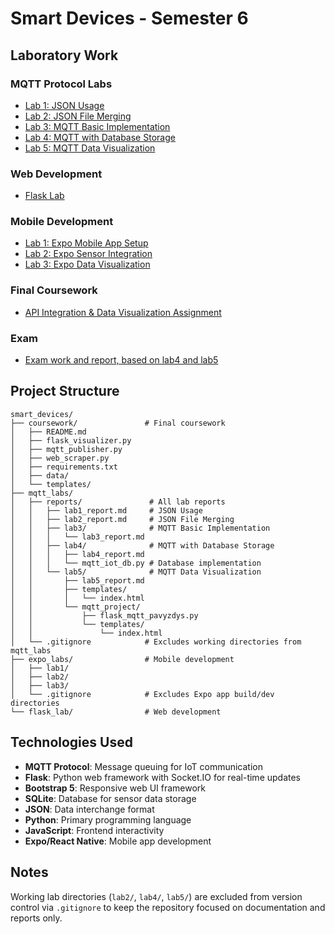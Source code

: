 # Smart Devices - Semester 6

## Laboratory Work

### MQTT Protocol Labs

- [Lab 1: JSON Usage](mqtt_labs/reports/lab1_report.md)
- [Lab 2: JSON File Merging](mqtt_labs/reports/lab2_report.md)  
- [Lab 3: MQTT Basic Implementation](mqtt_labs/reports/lab3/)
- [Lab 4: MQTT with Database Storage](mqtt_labs/reports/lab4/)
- [Lab 5: MQTT Data Visualization](mqtt_labs/reports/lab5/)

### Web Development

- [Flask Lab](flask_lab/)

### Mobile Development
- [Lab 1: Expo Mobile App Setup](expo_labs/lab1/)
- [Lab 2: Expo Sensor Integration](expo_labs/lab2/)
- [Lab 3: Expo Data Visualization](expo_labs/lab3/)

### Final Coursework

- [API Integration & Data Visualization Assignment](coursework/)

### Exam
- [Exam work and report, based on lab4 and lab5](exam/)

## Project Structure

```
smart_devices/
├── coursework/               # Final coursework
│   ├── README.md
│   ├── flask_visualizer.py
│   ├── mqtt_publisher.py
│   ├── web_scraper.py
│   ├── requirements.txt
│   ├── data/
│   └── templates/
├── mqtt_labs/
│   ├── reports/               # All lab reports
│   │   ├── lab1_report.md     # JSON Usage
│   │   ├── lab2_report.md     # JSON File Merging
│   │   ├── lab3/              # MQTT Basic Implementation
│   │   │   └── lab3_report.md 
│   │   ├── lab4/              # MQTT with Database Storage
│   │   │   ├── lab4_report.md 
│   │   │   └── mqtt_iot_db.py # Database implementation
│   │   └── lab5/              # MQTT Data Visualization
│   │       ├── lab5_report.md 
│   │       ├── templates/
│   │       │   └── index.html
│   │       └── mqtt_project/
│   │           ├── flask_mqtt_pavyzdys.py
│   │           └── templates/
│   │               └── index.html
│   └── .gitignore            # Excludes working directories from mqtt_labs
├── expo_labs/                # Mobile development
│   ├── lab1/
│   ├── lab2/
│   ├── lab3/
│   └── .gitignore            # Excludes Expo app build/dev directories
└── flask_lab/                # Web development
```

## Technologies Used

- **MQTT Protocol**: Message queuing for IoT communication
- **Flask**: Python web framework with Socket.IO for real-time updates
- **Bootstrap 5**: Responsive web UI framework
- **SQLite**: Database for sensor data storage
- **JSON**: Data interchange format
- **Python**: Primary programming language
- **JavaScript**: Frontend interactivity
- **Expo/React Native**: Mobile app development

## Notes

Working lab directories (`lab2/`, `lab4/`, `lab5/`) are excluded from version control via `.gitignore` to keep the repository focused on documentation and reports only.
